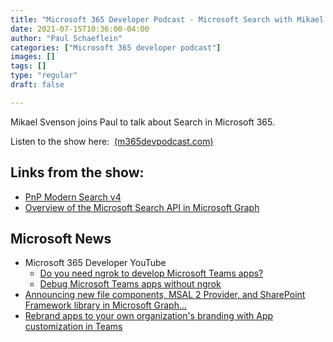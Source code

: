 ```yaml
---
title: "Microsoft 365 Developer Podcast - Microsoft Search with Mikael Svenson"
date: 2021-07-15T10:36:00-04:00
author: "Paul Schaeflein"
categories: ["Microsoft 365 developer podcast"]
images: []
tags: []
type: "regular"
draft: false

---
```


Mikael Svenson joins Paul to talk about Search in Microsoft 365.

Listen to the show here: 
[(m365devpodcast.com)](https://www.m365devpodcast.com/e/microsoft-search-with-mikael-svenson/)
## Links from the show: 

-   [PnP Modern Search
    v4](https://microsoft-search.github.io/pnp-modern-search/)
-   [Overview of the Microsoft Search API in Microsoft
    Graph](https://docs.microsoft.com/en-us/graph/search-concept-overview)

## Microsoft News 

-   Microsoft 365 Developer YouTube
    -   [Do you need ngrok to develop Microsoft Teams
        apps?](https://www.youtube.com/watch?v=A5U-3o-mHD0)
    -   [Debug Microsoft Teams apps without
        ngrok](https://www.youtube.com/watch?v=0M_AREkss7A)
-   [Announcing new file components, MSAL 2 Provider, and SharePoint
    Framework library in Microsoft
    Graph\...](https://developer.microsoft.com/en-us/graph/blogs/announcing-new-file-components-msal-2-provider-and-sharepoint-framework-library-in-microsoft-graph-toolkit/)
-   [Rebrand apps to your own organization's branding with App
    customization in
    Teams](https://techcommunity.microsoft.com/t5/microsoft-teams-blog/rebrand-apps-to-your-own-organization-s-branding-with-app/ba-p/2376296)
